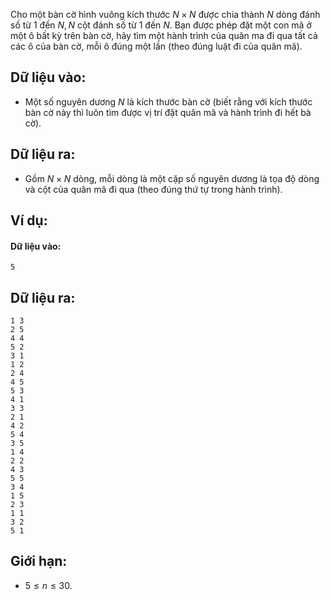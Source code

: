 Cho một bàn cờ hình vuông kích thước $N×N$ được chia thành $N$ dòng đánh số từ $1$ đến $N, N$ cột đánh số từ $1$ đến $N$. Bạn được phép đặt một con mã ở một ô bất kỳ trên bàn cờ, hãy tìm một hành trình của quân ma đi qua tất cả các ô của bàn cờ, mỗi ô đúng một lần (theo đúng luật đi của quân mã).

## Dữ liệu vào:
- Một số nguyên dương $N$ là kích thước bàn cờ (biết rằng với kích thước bàn cờ này thì luôn tìm được vị trí đặt quân mã và hành trình đi hết bà cờ).

## Dữ liệu ra:
- Gồm $N×N$ dòng, mỗi dòng là một cặp số nguyên dương là tọa độ dòng và cột của quân mã đi qua (theo đúng thứ tự trong hành trình).

## Ví dụ:
#### Dữ liệu vào:
```
5
```

## Dữ liệu ra:
```
1 3
2 5
4 4
5 2
3 1
1 2
2 4
4 5
5 3
4 1
3 3
2 1
4 2
5 4
3 5
1 4
2 2
4 3
5 5
3 4
1 5
2 3
1 1
3 2
5 1
```

## Giới hạn:
- $5 ≤ n ≤ 30$.